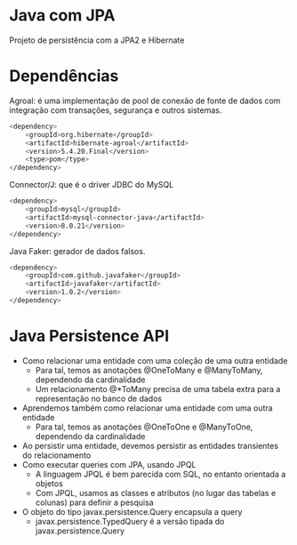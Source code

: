 # Java com JPA

Projeto de persistência com a JPA2 e Hibernate

# Dependências

Agroal:
é uma implementação de pool de conexão de fonte de dados com integração com transações, segurança e outros sistemas.
```sh
<dependency>
    <groupId>org.hibernate</groupId>
    <artifactId>hibernate-agroal</artifactId>
    <version>5.4.20.Final</version>
    <type>pom</type>
</dependency>
```

Connector/J:
que é o driver JDBC do MySQL
```sh
<dependency>
    <groupId>mysql</groupId>
    <artifactId>mysql-connector-java</artifactId>
    <version>8.0.21</version>
</dependency>
```

Java Faker:
gerador de dados falsos.
```sh
<dependency>
    <groupId>com.github.javafaker</groupId>
    <artifactId>javafaker</artifactId>
    <version>1.0.2</version>
</dependency>
```

# Java Persistence API

  - Como relacionar uma entidade com uma coleção de uma outra entidade
    - Para tal, temos as anotações @OneToMany e @ManyToMany, dependendo da cardinalidade
    - Um relacionamento @*ToMany precisa de uma tabela extra para a representação no banco de dados
  - Aprendemos também como relacionar uma entidade com uma outra entidade
    - Para tal, temos as anotações @OneToOne e @ManyToOne, dependendo da cardinalidade
  - Ao persistir uma entidade, devemos persistir as entidades transientes do relacionamento
  - Como executar queries com JPA, usando JPQL
    - A linguagem JPQL é bem parecida com SQL, no entanto orientada a objetos
    - Com JPQL, usamos as classes e atributos (no lugar das tabelas e colunas) para definir a pesquisa
  - O objeto do tipo javax.persistence.Query encapsula a query
    - javax.persistence.TypedQuery é a versão tipada do javax.persistence.Query
